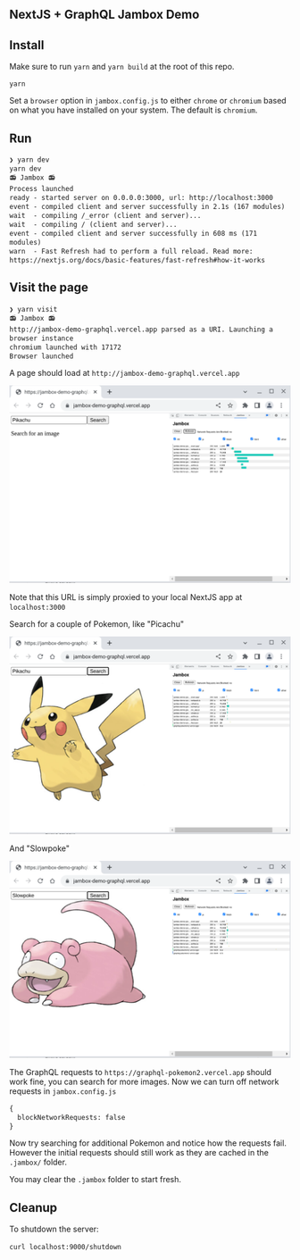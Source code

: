 ## NextJS + GraphQL Jambox Demo

## Install

Make sure to run `yarn` and `yarn build` at the root of this repo.

```
yarn
```

Set a `browser` option in `jambox.config.js` to either `chrome` or `chromium` based on
what you have installed on your system. The default is `chromium`.

## Run

```
❯ yarn dev
yarn dev
📻 Jambox 📻
Process launched
ready - started server on 0.0.0.0:3000, url: http://localhost:3000
event - compiled client and server successfully in 2.1s (167 modules)
wait  - compiling /_error (client and server)...
wait  - compiling / (client and server)...
event - compiled client and server successfully in 608 ms (171 modules)
warn  - Fast Refresh had to perform a full reload. Read more: https://nextjs.org/docs/basic-features/fast-refresh#how-it-works
```

## Visit the page

```
❯ yarn visit
📻 Jambox 📻
http://jambox-demo-graphql.vercel.app parsed as a URI. Launching a browser instance
chromium launched with 17172
Browser launched
```

A page should load at `http://jambox-demo-graphql.vercel.app`

![](./initial.png)

Note that this URL is simply proxied to your local NextJS app at `localhost:3000`

Search for a couple of Pokemon, like "Picachu"

![](./pikachu.png)

And "Slowpoke"

![](./slowpoke.png)

The GraphQL requests to `https://graphql-pokemon2.vercel.app` should work fine,
you can search for more images. Now we can turn off network requests in `jambox.config.js`

```
{
  blockNetworkRequests: false
}
```

Now try searching for additional Pokemon and notice how the requests fail. However the initial
requests should still work as they are cached in the `.jambox/` folder.

You may clear the `.jambox` folder to start fresh.

## Cleanup

To shutdown the server:

`curl localhost:9000/shutdown`
